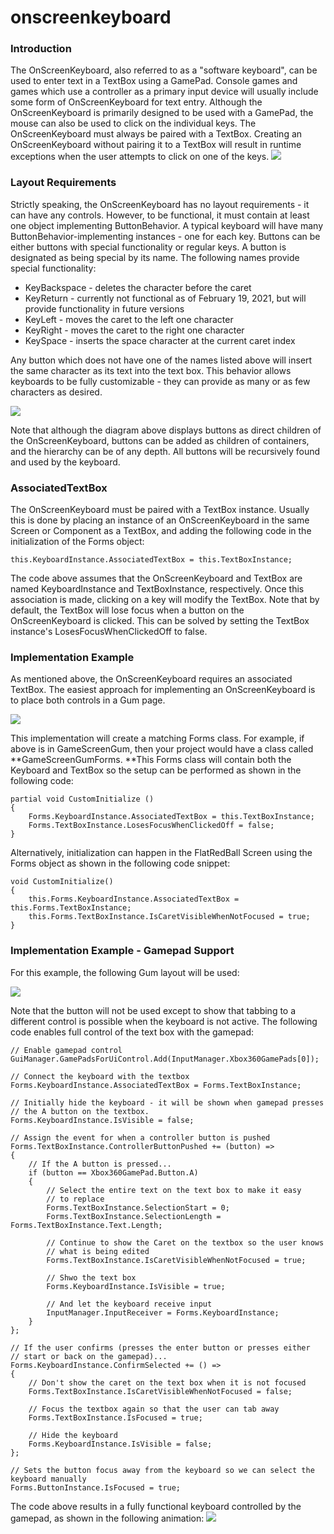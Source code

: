 # onscreenkeyboard

### Introduction

The OnScreenKeyboard, also referred to as a "software keyboard", can be used to enter text in a TextBox using a GamePad. Console games and games which use a controller as a primary input device will usually include some form of OnScreenKeyboard for text entry. Although the OnScreenKeyboard is primarily designed to be used with a GamePad, the mouse can also be used to click on the individual keys. The OnScreenKeyboard must always be paired with a TextBox. Creating an OnScreenKeyboard without pairing it to a TextBox will result in runtime exceptions when the user attempts to click on one of the keys. [![](../../../../../media/2021-02-2021\_February\_19\_210140.gif)](../../../../../media/2021-02-2021\_February\_19\_210140.gif)

### Layout Requirements

Strictly speaking, the OnScreenKeyboard has no layout requirements - it can have any controls. However, to be functional, it must contain at least one object implementing ButtonBehavior. A typical keyboard will have many ButtonBehavior-implementing instances - one for each key. Buttons can be either buttons with special functionality or regular keys. A button is designated as being special by its name. The following names provide special functionality:

* KeyBackspace - deletes the character before the caret
* KeyReturn - currently not functional as of February 19, 2021, but will provide functionality in future versions
* KeyLeft - moves the caret to the left one character
* KeyRight - moves the caret to the right one character
* KeySpace - inserts the space character at the current caret index

Any button which does not have one of the names listed above will insert the same character as its text into the text box. This behavior allows keyboards to be fully customizable - they can provide as many or as few characters as desired.

![](../../../../../media/2021-02-img\_6030989f78e65.png)

Note that although the diagram above displays buttons as direct children of the OnScreenKeyboard, buttons can be added as children of containers, and the hierarchy can be of any depth. All buttons will be recursively found and used by the keyboard.

### AssociatedTextBox

The OnScreenKeyboard must be paired with a TextBox instance. Usually this is done by placing an instance of an OnScreenKeyboard in the same Screen or Component as a TextBox, and adding the following code in the initialization of the Forms object:

```
this.KeyboardInstance.AssociatedTextBox = this.TextBoxInstance;
```

The code above assumes that the OnScreenKeyboard and TextBox are named KeyboardInstance and TextBoxInstance, respectively. Once this association is made, clicking on a key will modify the TextBox. Note that by default, the TextBox will lose focus when a button on the OnScreenKeyboard is clicked. This can be solved by setting the TextBox instance's LosesFocusWhenClickedOff to false.

### Implementation Example

As mentioned above, the OnScreenKeyboard requires an associated TextBox. The easiest approach for implementing an OnScreenKeyboard is to place both controls in a Gum page.

![](../../../../../media/2021-02-img\_6031dc3ac3a39.png)

This implementation will create a matching Forms class. For example, if above is in GameScreenGum, then your project would have a class called \*\*GameScreenGumForms. \*\*This Forms class will contain both the Keyboard and TextBox so the setup can be performed as shown in the following code: &#x20;

```
partial void CustomInitialize () 
{
    Forms.KeyboardInstance.AssociatedTextBox = this.TextBoxInstance;
    Forms.TextBoxInstance.LosesFocusWhenClickedOff = false;
}
```

Alternatively, initialization can happen in the FlatRedBall Screen using the Forms object as shown in the following code snippet:

```
void CustomInitialize()
{
    this.Forms.KeyboardInstance.AssociatedTextBox = this.Forms.TextBoxInstance;
    this.Forms.TextBoxInstance.IsCaretVisibleWhenNotFocused = true;
}
```

### Implementation Example - Gamepad Support

For this example, the following Gum layout will be used:

![](../../../../../media/2022-02-img\_62005c691db5c.png)

Note that the button will not be used except to show that tabbing to a different control is possible when the keyboard is not active. The following code enables full control of the text box with the gamepad:

```
// Enable gamepad control
GuiManager.GamePadsForUiControl.Add(InputManager.Xbox360GamePads[0]);

// Connect the keyboard with the textbox
Forms.KeyboardInstance.AssociatedTextBox = Forms.TextBoxInstance;

// Initially hide the keyboard - it will be shown when gamepad presses
// the A button on the textbox.
Forms.KeyboardInstance.IsVisible = false;

// Assign the event for when a controller button is pushed
Forms.TextBoxInstance.ControllerButtonPushed += (button) =>
{
    // If the A button is pressed...
    if (button == Xbox360GamePad.Button.A)
    {
        // Select the entire text on the text box to make it easy
        // to replace
        Forms.TextBoxInstance.SelectionStart = 0;
        Forms.TextBoxInstance.SelectionLength = Forms.TextBoxInstance.Text.Length;

        // Continue to show the Caret on the textbox so the user knows
        // what is being edited
        Forms.TextBoxInstance.IsCaretVisibleWhenNotFocused = true;

        // Shwo the text box
        Forms.KeyboardInstance.IsVisible = true;

        // And let the keyboard receive input
        InputManager.InputReceiver = Forms.KeyboardInstance;
    }
};

// If the user confirms (presses the enter button or presses either
// start or back on the gamepad)...
Forms.KeyboardInstance.ConfirmSelected += () =>
{
    // Don't show the caret on the text box when it is not focused
    Forms.TextBoxInstance.IsCaretVisibleWhenNotFocused = false;

    // Focus the textbox again so that the user can tab away
    Forms.TextBoxInstance.IsFocused = true;

    // Hide the keyboard
    Forms.KeyboardInstance.IsVisible = false;
};

// Sets the button focus away from the keyboard so we can select the keyboard manually
Forms.ButtonInstance.IsFocused = true;
```

The code above results in a fully functional keyboard controlled by the gamepad, as shown in the following animation: [![](../../../../../media/2021-02-06\_16-42-36.gif)](../../../../../media/2021-02-06\_16-42-36.gif)
